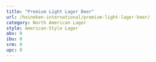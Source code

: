 ```yaml
---
title: "Premium Light Lager Beer"
url: /heineken-international/premium-light-lager-beer/
category: North American Lager
style: American-Style Lager
abv: 0
ibu: 0
srm: 0
upc: 0
---
```


